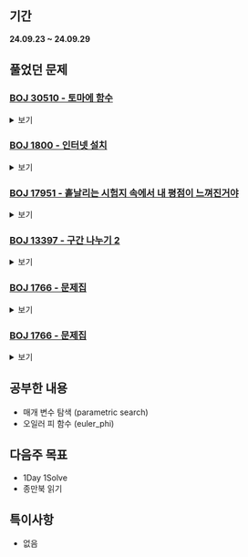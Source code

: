 ## 기간
**24.09.23 ~ 24.09.29**

## 풀었던 문제

### [BOJ 30510 - 토마에 함수](https://www.acmicpc.net/problem/30510)
<details>
<summary>보기</summary> 

- 정보
    - Tier: Gold1
    - Tag: euler_phi

- 타임라인
    - Problem Open: 09/23 19:15
    - Tag Open: 09/23 19:15
    - Solve: 09/23 23:30

- 풀이
    - $1 + \sum_{i=1}^{\lfloor \frac{Q}{P} \rfloor} \varphi{(i)}$ 를 구한다.

- 회고
    - 오일러 피 함수를 제대로 구현할 수 있을 때 까지 공부하자
    - for문 구간 설정은 꼭 변수가 아니라 문장으로 해도 된단다..

</details>

### [BOJ 1800 - 인터넷 설치](https://www.acmicpc.net/problem/1800)
<details>
<summary>보기</summary>

- 정보
    - Tier: Gold1
    - Tag: dijkstra, parametric_search

- 타임라인
    - Problem Open: 09/24 18:17
    - Tag Open: 09/24 18:47
    - Solve: 09/24 20:08

- 풀이
    - 결정문제로 바꾸어 이분 탐색을 활용하여 해결
    - 결정함수 $f(x) = x$원 이하의 비용으로 1번 노드와 K번 노드를 연결시킬 수 있는가

- 회고
    - 참조: https://justicehui.github.io/usaco/2019/07/12/BOJ1800/
    - 함수의 입력 및 반환 값 제대로 정의하기

</details>

</details>

### [BOJ 17951 - 흩날리는 시험지 속에서 내 평점이 느껴진거야](https://www.acmicpc.net/problem/17951)
<details>
<summary>보기</summary>

- 정보
    - Tier: Gold3
    - Tag: parametric_search

- 타임라인
    - Problem Open: 09/24 21:00?
    - Tag Open: 09/24 21:00?
    - Solve: 09/24 21:54

- 풀이
    - 결정문제로 바꾸어 해결
    - 결정함수 $f(x) =$ k개 이상의 그룹으로 나누었을 때 $x$보다 큰 점수를 받을 수 있나?

- 회고
    - 매개 변수 탐색 블로그에 정리

</details>

### [BOJ 13397 - 구간 나누기 2](https://www.acmicpc.net/problem/13397)
<details>
<summary>보기</summary>

- 정보
    - Tier: Gold4
    - Tag: parametric_search

- 타임라인
    - Problem Open: 09/24 21:10?
    - Tag Open: 09/24 21:10?
    - Solve: 09/24 22:22

- 풀이
    - 결정문제로 바꾸어 해결
    - 결정함수 $f(x) =$ M개 이하의 배열로 구간 점수의 최댓값이 $x$ 이하이도록 만들 수 있는가?

- 회고
    - 위에 문제랑 판박이..

</details>

### [BOJ 1766 - 문제집](https://www.acmicpc.net/problem/1766)
<details>
<summary>보기</summary>

- 정보
    - Tier: Gold2
    - Tag: topological_sorting

- 타임라인
    - Problem Open: 09/25 18:47
    - Tag Open: --/-- --:--
    - Solve: 09/25 19:31

- 풀이
    - 우선순위 큐를 사용하여 위상정렬
    - 정렬 조건: 현재 풀 수 있는 문제 중에서 쉬운(순번이 작은) 문제
    - 현재 풀 수 있는 문제 = 현재 문제보다 먼저 풀어야 할 문제가 없는 문제

- 회고
    - C++에서 priorit_queue는 기본적으로 최대 힙이다.

</details>

### [BOJ 1766 - 문제집](https://www.acmicpc.net/problem/1766)
<details>
<summary>보기</summary>

- 정보
    - Tier: Gold2
    - Tag: topological_sorting

- 타임라인
    - Problem Open: 09/25 21:40?
    - Tag Open: --/-- --:--
    - Solve: 09/25 22:35

- 풀이
    - 동아리방 예산과, 보수비용을 각각 오름차순, 내림차순 정렬 후 결정문제로 바꾸어 해결
    - 결정함수 $f(x) = x$개의 동아리가 동아리방을 가질 수 있는가
    - 이때 결정함수가 참일 조건은 $\sum_{i=1}^x fixcost[i] - \sum_{i=1}^x budget[i] \leqslant X$
    - 비용으로 주어지는 값 자체가 최대 10억정도로 크기 때문에 합으로 처리하지 않고 일일히 처리
      
- 회고
    - 이분 탐색 구간 설정시 문제 조건 잘 보고 정하기

</details>

## 공부한 내용

- 매개 변수 탐색 (parametric search)
- 오일러 피 함수 (euler_phi)

## 다음주 목표
- 1Day 1Solve
- 종만북 읽기

## 특이사항
- 없음
